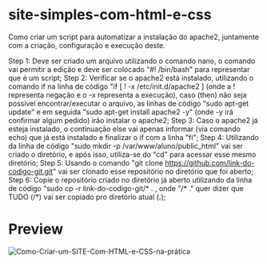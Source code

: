 # site-simples-com-html-e-css

Como criar um script para automatizar a instalação do apache2, juntamente com a criação, configuração e execução deste.

Step 1: Deve ser criado um arquivo utilizando o comando nano, o comando vai permitir a edição e deve ser colocado "#! /bin/bash" para representar que é um script;
Step 2: Verificar se o apache2 está instalado, utilizando o comando if na linha de código "if [ ! -x /etc/init.d/apache2 ] (onde a ! representa negação e o -x representa a execução), caso (then) não seja possível encontrar/executar o arquivo, as linhas de código "sudo apt-get update" e em seguida "sudo apt-get install apache2 -y" (onde -y irá confirmar algum pedido) irão instalar o apache2;
Step 3: Caso o apache2 já esteja instalado, o continuação else vai apenas informar (via comando echo) que já está instalado e finalizar o if com a linha "fi";
Step 4: Utilizando da linha de código "sudo mkdir -p /var/www/aluno/public_html" vai ser criado o diretório, e após isso, utiliza-se do "cd" para acessar esse mesmo diretório;
Step 5: Usando o comando "git clone https://github.com/link-do-codigo-git.git" vai ser clonado esse repositório no diretório que foi aberto;
Step 6: Copie o repositório criado no diretório já aberto utilizando da linha de código "sudo cp -r link-do-codigo-git/* . , onde "/* ." quer dizer que TUDO (/*) vai ser copiado pro diretório atual (.);


# Preview
![Como-Criar-um-SITE-Com-HTML-e-CSS-na-prática](/Como-Criar-um-SITE-Com-HTML-e-CSS-na-prática.png)
